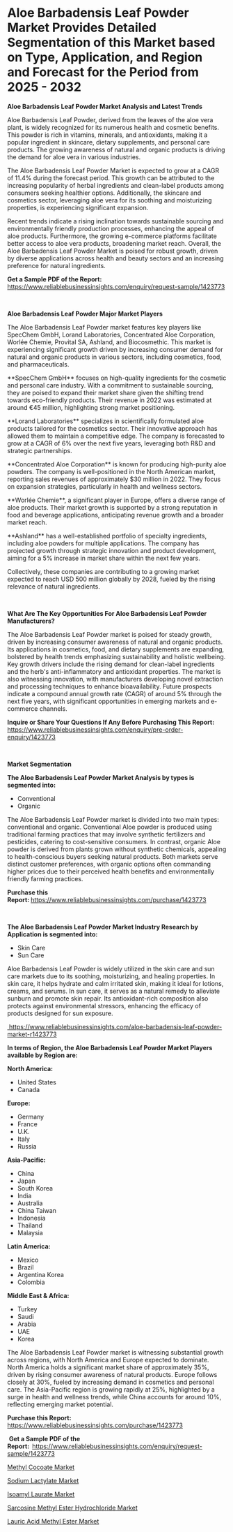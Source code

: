 <p><h1>Aloe Barbadensis Leaf Powder Market Provides Detailed Segmentation of this Market based on Type, Application, and Region and Forecast for the Period from 2025 - 2032</h1></p><p><strong>Aloe Barbadensis Leaf Powder Market Analysis and Latest Trends</strong></p>
<p><p>Aloe Barbadensis Leaf Powder, derived from the leaves of the aloe vera plant, is widely recognized for its numerous health and cosmetic benefits. This powder is rich in vitamins, minerals, and antioxidants, making it a popular ingredient in skincare, dietary supplements, and personal care products. The growing awareness of natural and organic products is driving the demand for aloe vera in various industries.</p><p>The Aloe Barbadensis Leaf Powder Market is expected to grow at a CAGR of 11.4% during the forecast period. This growth can be attributed to the increasing popularity of herbal ingredients and clean-label products among consumers seeking healthier options. Additionally, the skincare and cosmetics sector, leveraging aloe vera for its soothing and moisturizing properties, is experiencing significant expansion. </p><p>Recent trends indicate a rising inclination towards sustainable sourcing and environmentally friendly production processes, enhancing the appeal of aloe products. Furthermore, the growing e-commerce platforms facilitate better access to aloe vera products, broadening market reach. Overall, the Aloe Barbadensis Leaf Powder Market is poised for robust growth, driven by diverse applications across health and beauty sectors and an increasing preference for natural ingredients.</p></p>
<p><strong>Get a Sample PDF of the Report:&nbsp;</strong> <a href="https://www.reliablebusinessinsights.com/enquiry/request-sample/1423773?utm_campaign=62&utm_medium=2&utm_source=Github&utm_content=ia&utm_term=02042025&utm_id=aloe-barbadensis-leaf-powder">https://www.reliablebusinessinsights.com/enquiry/request-sample/1423773</a></p>
<p>&nbsp;</p>
<p><strong>Aloe Barbadensis Leaf Powder Major Market Players</strong></p>
<p><p>The Aloe Barbadensis Leaf Powder market features key players like SpecChem GmbH, Lorand Laboratories, Concentrated Aloe Corporation, Worlée Chemie, Provital SA, Ashland, and Biocosmethic. This market is experiencing significant growth driven by increasing consumer demand for natural and organic products in various sectors, including cosmetics, food, and pharmaceuticals.</p><p>**SpecChem GmbH** focuses on high-quality ingredients for the cosmetic and personal care industry. With a commitment to sustainable sourcing, they are poised to expand their market share given the shifting trend towards eco-friendly products. Their revenue in 2022 was estimated at around €45 million, highlighting strong market positioning.</p><p>**Lorand Laboratories** specializes in scientifically formulated aloe products tailored for the cosmetics sector. Their innovative approach has allowed them to maintain a competitive edge. The company is forecasted to grow at a CAGR of 6% over the next five years, leveraging both R&D and strategic partnerships.</p><p>**Concentrated Aloe Corporation** is known for producing high-purity aloe powders. The company is well-positioned in the North American market, reporting sales revenues of approximately $30 million in 2022. They focus on expansion strategies, particularly in health and wellness sectors.</p><p>**Worlée Chemie**, a significant player in Europe, offers a diverse range of aloe products. Their market growth is supported by a strong reputation in food and beverage applications, anticipating revenue growth and a broader market reach.</p><p>**Ashland** has a well-established portfolio of specialty ingredients, including aloe powders for multiple applications. The company has projected growth through strategic innovation and product development, aiming for a 5% increase in market share within the next few years.</p><p>Collectively, these companies are contributing to a growing market expected to reach USD 500 million globally by 2028, fueled by the rising relevance of natural ingredients.</p></p>
<p>&nbsp;</p>
<p><strong>What Are The Key Opportunities For Aloe Barbadensis Leaf Powder Manufacturers?</strong></p>
<p><p>The Aloe Barbadensis Leaf Powder market is poised for steady growth, driven by increasing consumer awareness of natural and organic products. Its applications in cosmetics, food, and dietary supplements are expanding, bolstered by health trends emphasizing sustainability and holistic wellbeing. Key growth drivers include the rising demand for clean-label ingredients and the herb's anti-inflammatory and antioxidant properties. The market is also witnessing innovation, with manufacturers developing novel extraction and processing techniques to enhance bioavailability. Future prospects indicate a compound annual growth rate (CAGR) of around 5% through the next five years, with significant opportunities in emerging markets and e-commerce channels.</p></p>
<p><strong>Inquire or Share Your Questions If Any Before Purchasing This Report:</strong> <a href="https://www.reliablebusinessinsights.com/enquiry/pre-order-enquiry/1423773?utm_campaign=62&utm_medium=2&utm_source=Github&utm_content=ia&utm_term=02042025&utm_id=aloe-barbadensis-leaf-powder">https://www.reliablebusinessinsights.com/enquiry/pre-order-enquiry/1423773</a></p>
<p>&nbsp;</p>
<p><strong>Market Segmentation</strong></p>
<p><strong>The Aloe Barbadensis Leaf Powder Market Analysis by types is segmented into:</strong></p>
<p><ul><li>Conventional</li><li>Organic</li></ul></p>
<p><p>The Aloe Barbadensis Leaf Powder market is divided into two main types: conventional and organic. Conventional Aloe powder is produced using traditional farming practices that may involve synthetic fertilizers and pesticides, catering to cost-sensitive consumers. In contrast, organic Aloe powder is derived from plants grown without synthetic chemicals, appealing to health-conscious buyers seeking natural products. Both markets serve distinct customer preferences, with organic options often commanding higher prices due to their perceived health benefits and environmentally friendly farming practices.</p></p>
<p><strong>Purchase this Report:&nbsp;</strong><a href="https://www.reliablebusinessinsights.com/purchase/1423773?utm_campaign=62&utm_medium=2&utm_source=Github&utm_content=ia&utm_term=02042025&utm_id=aloe-barbadensis-leaf-powder">https://www.reliablebusinessinsights.com/purchase/1423773</a></p>
<p>&nbsp;</p>
<p><strong>The Aloe Barbadensis Leaf Powder Market Industry Research by Application is segmented into:</strong></p>
<p><ul><li>Skin Care</li><li>Sun Care</li></ul></p>
<p><p>Aloe Barbadensis Leaf Powder is widely utilized in the skin care and sun care markets due to its soothing, moisturizing, and healing properties. In skin care, it helps hydrate and calm irritated skin, making it ideal for lotions, creams, and serums. In sun care, it serves as a natural remedy to alleviate sunburn and promote skin repair. Its antioxidant-rich composition also protects against environmental stressors, enhancing the efficacy of products designed for sun exposure.</p></p>
<p><a href="https://www.reliablebusinessinsights.com/aloe-barbadensis-leaf-powder-market-r1423773?utm_campaign=62&utm_medium=2&utm_source=Github&utm_content=ia&utm_term=02042025&utm_id=aloe-barbadensis-leaf-powder">&nbsp;https://www.reliablebusinessinsights.com/aloe-barbadensis-leaf-powder-market-r1423773</a></p>
<p><strong>In terms of Region, the Aloe Barbadensis Leaf Powder Market Players available by Region are:</strong></p>
<p>
    <p> <strong> North America: </strong>
        <ul>
            <li>United States</li>
            <li>Canada</li>
        </ul>
        </p> 
    <p> <strong> Europe: </strong>
        <ul>
            <li>Germany</li>
            <li>France</li>
            <li>U.K.</li>
            <li>Italy</li>
            <li>Russia</li>
        </ul>
        </p> 
    <p> <strong> Asia-Pacific: </strong>
        <ul>
            <li>China</li>
            <li>Japan</li>
            <li>South Korea</li>
            <li>India</li>
            <li>Australia</li>
            <li>China Taiwan</li>
            <li>Indonesia</li>
            <li>Thailand</li>
            <li>Malaysia</li>
        </ul>
        </p> 
    <p> <strong> Latin America: </strong>
        <ul>
            <li>Mexico</li>
            <li>Brazil</li>
            <li>Argentina Korea</li>
            <li>Colombia</li>
        </ul>
        </p> 
    <p> <strong> Middle East & Africa: </strong>
        <ul>
            <li>Turkey</li>
            <li>Saudi</li>
            <li>Arabia</li>
            <li>UAE</li>
            <li>Korea</li>
        </ul>
    </p>
    </p>
<p><p>The Aloe Barbadensis Leaf Powder market is witnessing substantial growth across regions, with North America and Europe expected to dominate. North America holds a significant market share of approximately 35%, driven by rising consumer awareness of natural products. Europe follows closely at 30%, fueled by increasing demand in cosmetics and personal care. The Asia-Pacific region is growing rapidly at 25%, highlighted by a surge in health and wellness trends, while China accounts for around 10%, reflecting emerging market potential.</p></p>
<p><strong>Purchase this Report: </strong><a href="https://www.reliablebusinessinsights.com/purchase/1423773?utm_campaign=62&utm_medium=2&utm_source=Github&utm_content=ia&utm_term=02042025&utm_id=aloe-barbadensis-leaf-powder">https://www.reliablebusinessinsights.com/purchase/1423773</a></p>
<p>&nbsp;<strong>Get a Sample PDF of the Report:&nbsp;&nbsp;</strong><a href="https://www.reliablebusinessinsights.com/enquiry/request-sample/1423773?utm_campaign=62&utm_medium=2&utm_source=Github&utm_content=ia&utm_term=02042025&utm_id=aloe-barbadensis-leaf-powder">https://www.reliablebusinessinsights.com/enquiry/request-sample/1423773</a></p>
<p><strong></strong></p>
<p><p><a href="https://github.com/bilkbitsch/Market-Research-Report-List-1/blob/main/methyl-cocoate-market.md?utm_campaign=62&utm_medium=2&utm_source=Github&utm_content=ia&utm_term=02042025&utm_id=aloe-barbadensis-leaf-powder">Methyl Cocoate Market</a></p><p><a href="https://github.com/vaeilabin/Market-Research-Report-List-1/blob/main/sodium-lactylate-market.md?utm_campaign=62&utm_medium=2&utm_source=Github&utm_content=ia&utm_term=02042025&utm_id=aloe-barbadensis-leaf-powder">Sodium Lactylate Market</a></p><p><a href="https://github.com/alekitanis/Market-Research-Report-List-1/blob/main/isoamyl-laurate-market.md?utm_campaign=62&utm_medium=2&utm_source=Github&utm_content=ia&utm_term=02042025&utm_id=aloe-barbadensis-leaf-powder">Isoamyl Laurate Market</a></p><p><a href="https://github.com/knipsfilip8f/Market-Research-Report-List-1/blob/main/sarcosine-methyl-ester-hydrochloride-market.md?utm_campaign=62&utm_medium=2&utm_source=Github&utm_content=ia&utm_term=02042025&utm_id=aloe-barbadensis-leaf-powder">Sarcosine Methyl Ester Hydrochloride Market</a></p><p><a href="https://github.com/hirtzhulstsq/Market-Research-Report-List-1/blob/main/lauric-acid-methyl-ester-market.md?utm_campaign=62&utm_medium=2&utm_source=Github&utm_content=ia&utm_term=02042025&utm_id=aloe-barbadensis-leaf-powder">Lauric Acid Methyl Ester Market</a></p></p>